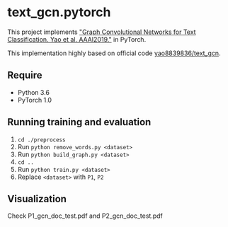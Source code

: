 # text_gcn.pytorch

This project implements ["Graph Convolutional Networks for Text Classification. Yao et al. AAAI2019."](https://arxiv.org/abs/1809.05679) in PyTorch.

This implementation highly based on official code [yao8839836/text_gcn](<https://github.com/yao8839836/text_gcn>).

## Require

* Python 3.6
* PyTorch 1.0

## Running training and evaluation

1. `cd ./preprocess`
2. Run `python remove_words.py <dataset>`
3. Run `python build_graph.py <dataset>`
4. `cd ..`
5. Run `python train.py <dataset>`
6. Replace `<dataset>` with `P1`, `P2`

## Visualization

Check P1_gcn_doc_test.pdf and P2_gcn_doc_test.pdf
